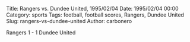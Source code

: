 Title: Rangers vs. Dundee United, 1995/02/04
Date: 1995/02/04 00:00
Category: sports
Tags: football, football scores, Rangers, Dundee United
Slug: rangers-vs-dundee-united
Author: carbonero


Rangers 1 - 1 Dundee United
